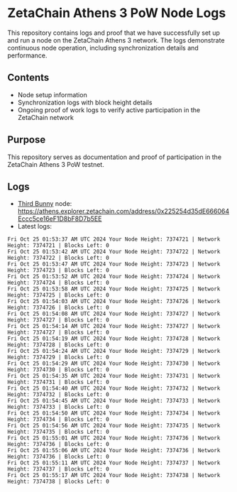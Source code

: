 # ZetaChain Athens 3 PoW Node Logs
This repository contains logs and proof that we have successfully set up and run a node on the ZetaChain Athens 3 network. The logs demonstrate continuous node operation, including synchronization details and performance.

## Contents
- Node setup information
- Synchronization logs with block height details
- Ongoing proof of work logs to verify active participation in the ZetaChain network

## Purpose
This repository serves as documentation and proof of participation in the ZetaChain Athens 3 PoW testnet.

## Logs

- [Third Bunny](https://thirdbunny.xyz/) node: https://athens.explorer.zetachain.com/address/0x225254d35dE666064Eccc5ce16eF1D8bF8D7b5EE
- Latest logs:
```
Fri Oct 25 01:53:37 AM UTC 2024 Your Node Height: 7374721 | Network Height: 7374721 | Blocks Left: 0
Fri Oct 25 01:53:42 AM UTC 2024 Your Node Height: 7374722 | Network Height: 7374722 | Blocks Left: 0
Fri Oct 25 01:53:47 AM UTC 2024 Your Node Height: 7374723 | Network Height: 7374723 | Blocks Left: 0
Fri Oct 25 01:53:52 AM UTC 2024 Your Node Height: 7374724 | Network Height: 7374724 | Blocks Left: 0
Fri Oct 25 01:53:58 AM UTC 2024 Your Node Height: 7374725 | Network Height: 7374725 | Blocks Left: 0
Fri Oct 25 01:54:03 AM UTC 2024 Your Node Height: 7374726 | Network Height: 7374726 | Blocks Left: 0
Fri Oct 25 01:54:08 AM UTC 2024 Your Node Height: 7374727 | Network Height: 7374727 | Blocks Left: 0
Fri Oct 25 01:54:14 AM UTC 2024 Your Node Height: 7374727 | Network Height: 7374727 | Blocks Left: 0
Fri Oct 25 01:54:19 AM UTC 2024 Your Node Height: 7374728 | Network Height: 7374728 | Blocks Left: 0
Fri Oct 25 01:54:24 AM UTC 2024 Your Node Height: 7374729 | Network Height: 7374729 | Blocks Left: 0
Fri Oct 25 01:54:29 AM UTC 2024 Your Node Height: 7374730 | Network Height: 7374730 | Blocks Left: 0
Fri Oct 25 01:54:35 AM UTC 2024 Your Node Height: 7374731 | Network Height: 7374731 | Blocks Left: 0
Fri Oct 25 01:54:40 AM UTC 2024 Your Node Height: 7374732 | Network Height: 7374732 | Blocks Left: 0
Fri Oct 25 01:54:45 AM UTC 2024 Your Node Height: 7374733 | Network Height: 7374733 | Blocks Left: 0
Fri Oct 25 01:54:50 AM UTC 2024 Your Node Height: 7374734 | Network Height: 7374734 | Blocks Left: 0
Fri Oct 25 01:54:56 AM UTC 2024 Your Node Height: 7374735 | Network Height: 7374735 | Blocks Left: 0
Fri Oct 25 01:55:01 AM UTC 2024 Your Node Height: 7374736 | Network Height: 7374736 | Blocks Left: 0
Fri Oct 25 01:55:06 AM UTC 2024 Your Node Height: 7374736 | Network Height: 7374736 | Blocks Left: 0
Fri Oct 25 01:55:11 AM UTC 2024 Your Node Height: 7374737 | Network Height: 7374737 | Blocks Left: 0
Fri Oct 25 01:55:17 AM UTC 2024 Your Node Height: 7374738 | Network Height: 7374738 | Blocks Left: 0
```
